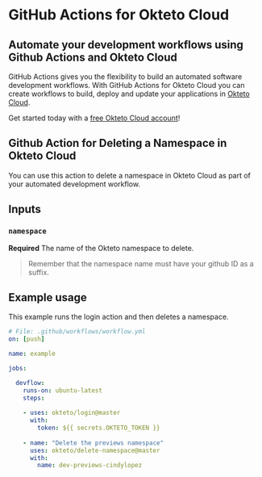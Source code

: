 # GitHub Actions for Okteto Cloud

## Automate your development workflows using Github Actions and Okteto Cloud
GitHub Actions gives you the flexibility to build an automated software development workflows. With GitHub Actions for Okteto Cloud you can create workflows to build, deploy and update your applications in [Okteto Cloud](https://cloud.okteto.com).

Get started today with a [free Okteto Cloud account](https://cloud.okteto.com)!

## Github Action for Deleting a Namespace in Okteto Cloud

You can use this action to delete a namespace in Okteto Cloud as part of your automated development workflow.

## Inputs

### `namespace`

**Required**  The name of the Okteto namespace to delete.

> Remember that the namespace name must have your github ID as a suffix.

## Example usage

This example runs the login action and then deletes a namespace.

```yaml
# File: .github/workflows/workflow.yml
on: [push]

name: example

jobs:

  devflow:
    runs-on: ubuntu-latest
    steps:
    
    - uses: okteto/login@master
      with:
        token: ${{ secrets.OKTETO_TOKEN }}
    
    - name: "Delete the previews namespace"
      uses: okteto/delete-namespace@master
      with:
        name: dev-previews-cindylopez
```

